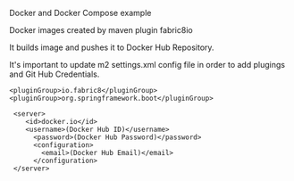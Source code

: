 Docker and Docker Compose example

Docker images created by maven plugin fabric8io <br>

It builds image and pushes it to Docker Hub Repository.<br>

It's important to update m2 settings.xml config file in order to add plugings and Git Hub Credentials.<br>

	<pluginGroup>io.fabric8</pluginGroup>
	<pluginGroup>org.springframework.boot</pluginGroup>
    	
     <server>
		<id>docker.io</id>
		<username>(Docker Hub ID)</username>
          <password>(Docker Hub Password)</password>
          <configuration>
			<email>(Docker Hub Email)</email>
          </configuration>
     </server>